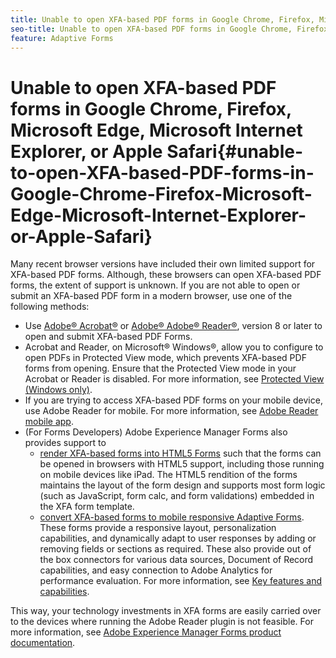 ```yaml
---
title: Unable to open XFA-based PDF forms in Google Chrome, Firefox, Microsoft Edge, Microsoft Internet Explorer, or Apple Safari
seo-title: Unable to open XFA-based PDF forms in Google Chrome, Firefox, Microsoft Edge, Microsoft Internet Explorer, or Apple Safari
feature: Adaptive Forms
---
```


# Unable to open XFA-based PDF forms in Google Chrome, Firefox, Microsoft Edge, Microsoft Internet Explorer, or Apple Safari{#unable-to-open-XFA-based-PDF-forms-in-Google-Chrome-Firefox-Microsoft-Edge-Microsoft-Internet-Explorer-or-Apple-Safari}

Many recent browser versions have included their own limited support for XFA-based PDF forms. Although, these browsers can open XFA-based PDF forms, the extent of support is unknown. If you are not able to open or submit an XFA-based PDF form in a modern browser, use one of the following methods:

* Use [Adobe® Acrobat®](https://www.adobe.com/acrobat.html) or [Adobe® Adobe® Reader®](https://get.adobe.com/reader/), version 8 or later to open and submit XFA-based PDF Forms. 
* Acrobat and Reader, on Microsoft® Windows®, allow you to configure to open PDFs in Protected View mode, which prevents XFA-based PDF forms from opening. Ensure that the Protected View mode in your Acrobat or Reader is disabled. For more information, see [Protected View (Windows only)](https://helpx.adobe.com/in/reader/using/protected-mode-windows.html).
* If you are trying to access XFA-based PDF forms on your mobile device, use Adobe Reader for mobile. For more information, see [Adobe Reader mobile app](https://www.adobe.com/in/acrobat/mobile/acrobat-reader.html).
* (For Forms Developers) Adobe Experience Manager Forms also provides support to
    * [render XFA-based forms into HTML5 Forms](https://experienceleague.adobe.com/docs/experience-manager-65/forms/html5-forms/introduction.html?#key-capabilities-of-html-forms-br) such that the forms can be opened in browsers with HTML5 support, including those running on mobile devices like iPad. The HTML5 rendition of the forms maintains the layout of the form design and supports most form logic (such as JavaScript, form calc, and form validations) embedded in the XFA form template.
    * [convert XFA-based forms to mobile responsive Adaptive Forms](https://experienceleague.adobe.com/docs/experience-manager-65/forms/adaptive-forms-basic-authoring/creating-adaptive-form.html?#create-an-adaptive-form-based-on-an-xfa-form-template). These forms provide a responsive layout, personalization capabilities, and dynamically adapt to user responses by adding or removing fields or sections as required. These also provide out of the box connectors for various data sources, Document of Record capabilities, and easy connection to Adobe Analytics for performance evaluation. For more information, see [Key features and capabilities](https://experienceleague.adobe.com/docs/experience-manager-cloud-service/content/forms/key-features.html).

This way, your technology investments in XFA forms are easily carried over to the devices where running the Adobe Reader plugin is not feasible. For more information, see [Adobe Experience Manager Forms product documentation](https://experienceleague.adobe.com/docs/experience-manager-cloud-service/content/forms/home.html).

